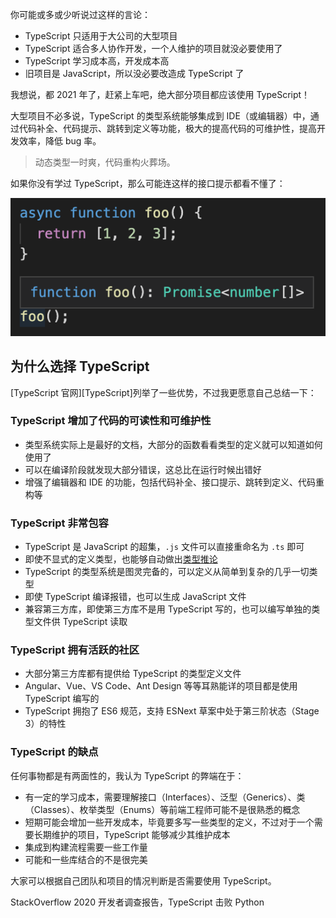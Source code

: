 
你可能或多或少听说过这样的言论：

- TypeScript 只适用于大公司的大型项目
- TypeScript 适合多人协作开发，一个人维护的项目就没必要使用了
- TypeScript 学习成本高，开发成本高
- 旧项目是 JavaScript，所以没必要改造成 TypeScript 了

我想说，都 2021 年了，赶紧上车吧，绝大部分项目都应该使用 TypeScript！

大型项目不必多说，TypeScript 的类型系统能够集成到 IDE（或编辑器）中，通过代码补全、代码提示、跳转到定义等功能，极大的提高代码的可维护性，提高开发效率，降低 bug 率。



> 动态类型一时爽，代码重构火葬场。


如果你没有学过 TypeScript，那么可能连这样的接口提示都看不懂了：

![what-is-typescript-tip](../assets/why-typescript-tip.png)



## 为什么选择 TypeScript

[TypeScript 官网][TypeScript]列举了一些优势，不过我更愿意自己总结一下：

### TypeScript 增加了代码的可读性和可维护性

- 类型系统实际上是最好的文档，大部分的函数看看类型的定义就可以知道如何使用了
- 可以在编译阶段就发现大部分错误，这总比在运行时候出错好
- 增强了编辑器和 IDE 的功能，包括代码补全、接口提示、跳转到定义、代码重构等

### TypeScript 非常包容

- TypeScript 是 JavaScript 的超集，`.js` 文件可以直接重命名为 `.ts` 即可
- 即使不显式的定义类型，也能够自动做出[类型推论](../basics/type-inference.md)
- TypeScript 的类型系统是图灵完备的，可以定义从简单到复杂的几乎一切类型
- 即使 TypeScript 编译报错，也可以生成 JavaScript 文件
- 兼容第三方库，即使第三方库不是用 TypeScript 写的，也可以编写单独的类型文件供 TypeScript 读取

### TypeScript 拥有活跃的社区

- 大部分第三方库都有提供给 TypeScript 的类型定义文件
- Angular、Vue、VS Code、Ant Design 等等耳熟能详的项目都是使用 TypeScript 编写的
- TypeScript 拥抱了 ES6 规范，支持 ESNext 草案中处于第三阶状态（Stage 3）的特性

### TypeScript 的缺点

任何事物都是有两面性的，我认为 TypeScript 的弊端在于：

- 有一定的学习成本，需要理解接口（Interfaces）、泛型（Generics）、类（Classes）、枚举类型（Enums）等前端工程师可能不是很熟悉的概念
- 短期可能会增加一些开发成本，毕竟要多写一些类型的定义，不过对于一个需要长期维护的项目，TypeScript 能够减少其维护成本
- 集成到构建流程需要一些工作量
- 可能和一些库结合的不是很完美

大家可以根据自己团队和项目的情况判断是否需要使用 TypeScript。

StackOverflow 2020 开发者调查报告，TypeScript 击败 Python

